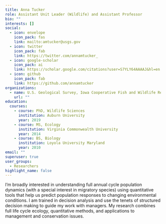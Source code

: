 ```yaml
---
title: Anna Tucker
role: Assistant Unit Leader (Wildlife) and Assistant Professor
bio: ""
interests: []
social:
  - icon: envelope
    icon_pack: fas
    link: mailto:amtucker@usgs.gov
  - icon: twitter
    icon_pack: fab
    link: https://twitter.com/annamtucker_
  - icon: google-scholar
    icon_pack: ai
    link: https://scholar.google.com/citations?user=S7YLY64AAAAJ&hl=en
  - icon: github
    icon_pack: fab
    link: https://github.com/annamtucker
organizations:
  - name: U.S. Geological Survey, Iowa Cooperative Fish and Wildlife Research Unit
    url: ""
education:
  courses:
    - course: PhD, Wildlife Sciences
      institution: Auburn University
      year: 2019
    - course: MS, Ecology
      institution: Virginia Commonwealth University
      year: 2014
    - course: BS, Biology
      institution: Loyola University Maryland
      year: 2010
email: ""
superuser: true
user_groups:
  - Researchers
highlight_name: false
---
```

I’m broadly interested in understanding full annual cycle population dynamics (with a special interest in migratory species) using quantitative tools that help us predict population responses to changing environmental conditions. I am trained in decision analysis and use the tenets of structured decision making to guide my work with managers. My research combines full life cycle ecology, quantitative methods, and applications to management and conservation issues.